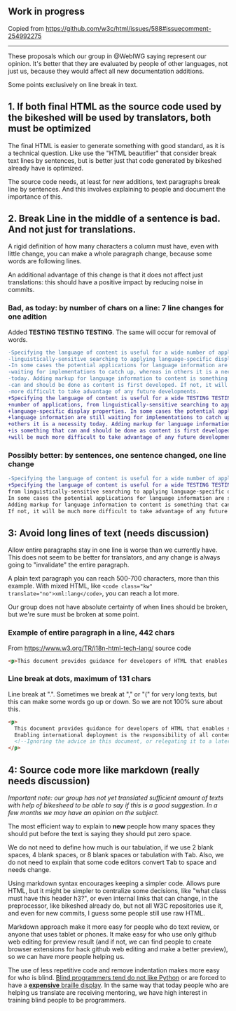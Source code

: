 ## Work in progress

Copied from https://github.com/w3c/html/issues/588#issuecomment-254992275

----

These proposals which our group in @WebIWG saying represent our opinion. It's better that they are evaluated by people of other languages, not just us, because they would affect all new documentation additions.

Some points exclusively on line break in text.

## 1. If both final HTML as the source code used by the bikeshed will be used by translators, both must be optimized

The final HTML is easier to generate something with good standard, as it is a technical question. Like use the "HTML beautifier" that consider break text lines by sentences, but is better just that code generated by bikeshed already have is optimized.

The source code needs, at least for new additions, text paragraphs break line by sentences. And this involves explaining to people and document the importance of this.

## 2. Break Line in the middle of a sentence is bad. And not just for translations.
A rigid definition of how many characters a column must have, even with little change, you can make a whole paragraph change, because some words are following lines.

An additional advantage of this change is that it does not affect just translations: this should have a positive impact by reducing noise in commits.

### Bad, as today: by number of chars on a line: 7 line changes for one adition

Added **TESTING TESTING TESTING**. The same will occur for removal of words.

```diff
-Specifying the language of content is useful for a wide number of applications, from
-linguistically-sensitive searching to applying language-specific display properties.
-In some cases the potential applications for language information are still
-waiting for implementations to catch up, whereas in others it is a necessity
-today. Adding markup for language information to content is something that
-can and should be done as content is first developed. If not, it will be much
-more difficult to take advantage of any future developments.
+Specifying the language of content is useful for a wide TESTING TESTING TESTING
+number of applications, from linguistically-sensitive searching to applying
+language-specific display properties. In some cases the potential applications for
+language information are still waiting for implementations to catch up, whereas in
+others it is a necessity today. Adding markup for language information to content
+is something that can and should be done as content is first developed. If not, it
+will be much more difficult to take advantage of any future developments.
```

### Possibly better: by sentences, one sentence changed, one line change

```diff
-Specifying the language of content is useful for a wide number of applications,
+Specifying the language of content is useful for a wide TESTING TESTING TESTING number of applications,
from linguistically-sensitive searching to applying language-specific display properties.
In some cases the potential applications for language information are still waiting for implementations to catch up, whereas in others it is a necessity today.
Adding markup for language information to content is something that can and should be done as content is first developed.
If not, it will be much more difficult to take advantage of any future developments.
```

## 3: Avoid long lines of text (needs discussion) 

Allow entire paragraphs stay in one line is worse than we currently have. This does not seem to be better for translators, and any change is always going to "invalidate" the entire paragraph.

A plain text paragraph you can reach 500-700 characters, more than this example. With mixed HTML, like `<code class="kw" translate="no">xml:lang</code>`, you can reach a lot more.

Our group does not have absolute certainty of when lines should be broken, but we're sure must be broken at some point.

### Example of entire paragraph in a line, 442 chars

From https://www.w3.org/TR/i18n-html-tech-lang/ source code

```html
<p>This document provides guidance for developers of HTML that enables support for international deployment. Enabling international deployment is the responsibility of all content authors, not just localization groups or vendors, and is relevant for all content. <!--Ignoring the advice in this document, or relegating it to a later phase in the development process, will only add unnecessary costs and resource issues at a later date.--></p>
```

### Line break at dots, maximum of 131 chars

Line break at ".". Sometimes we break at "," or "(" for very long texts, but this can make some words go up or down. So we are not 100% sure about this.

```html
<p>
  This document provides guidance for developers of HTML that enables support for international deployment.
  Enabling international deployment is the responsibility of all content authors, not just localization groups or vendors, and is relevant for all content.
  <!--Ignoring the advice in this document, or relegating it to a later phase in the development process, will only add unnecessary costs and resource issues at a later date.-->
</p>
```

## 4: Source code more like markdown (really needs discussion)

_Important note: our group has not yet translated sufficient amount of texts with help of bikesheed to be able to say if this is a good suggestion. In a few months we may have an opinion on the subject._

The most efficient way to explain to **new** people how many spaces they should put before the text is saying they should put zero space.

We do not need to define how much is our tabulation, if we use 2 blank spaces, 4 blank spaces, or 8 blank spaces or tabulation with <kbd>Tab</kbd>. Also, we do not need to explain that some code editors convert <kbd>Tab</kbd> to space and needs change.

Using markdown syntax encourages keeping a simpler code. Allows pure HTML, but it might be simpler to centralize some decisions, like "what class must have this header h3?", or even internal links that can change, in the preprocessor, like bikeshed already do, but not all W3C repositories use it, and even for new commits, I guess some people still use raw HTML.

Markdown approach make it more easy for people who do text review, or anyone that uses tablet or phones. It make easy for who use only github web editing for preview result (and if not, we can find people to create browser extensions for hack github web editing and make a better preview), so we can have more people helping us.

The use of less repetitive code and remove indentation makes more easy for who is blind. [Blind programmers tend do not like Python](http://stackoverflow.com/questions/118984/how-can-you-program-if-youre-blind) or are forced to have a [**expensive** braille display](http://www.freedomscientific.com/Products/Blindness/FocusBlueBrailleDisplays). In the same way that today people who are helping us translate are receiving mentoring, we have high interest in training blind people to be programmers.